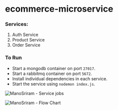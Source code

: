 # ecommerce-microservice

### Services:
  1. Auth Service
  2. Product Service
  3. Order Service

### To Run
- Start a mongodb container on port `27017`.
- Start a rabbitmq container on port `5672`.
- Install individual dependencies in each service.
- Start the service using `nodemon index.js`.
  
![ManoSriram - Service jobs](https://ik.imagekit.io/09vbfltqtgx/COM_MICRO-Page-2_qT8AiOXYJ.png)


![ManoSriram - Flow Chart](https://ik.imagekit.io/09vbfltqtgx/COM_MICRO-Page-1_zQq3E_sKrD.png)
